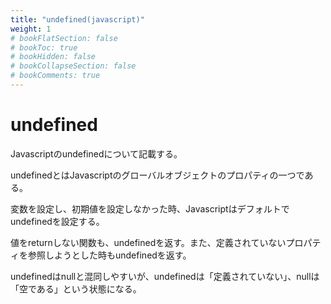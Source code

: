 ```yaml
---
title: "undefined(javascript)"
weight: 1
# bookFlatSection: false
# bookToc: true
# bookHidden: false
# bookCollapseSection: false
# bookComments: true
---
```


# undefined

Javascriptのundefinedについて記載する。

undefinedとはJavascriptのグローバルオブジェクトのプロパティの一つである。

変数を設定し、初期値を設定しなかった時、Javascriptはデフォルトでundefinedを設定する。

値をreturnしない関数も、undefinedを返す。また、定義されていないプロパティを参照しようとした時もundefinedを返す。

undefinedはnullと混同しやすいが、undefinedは「定義されていない」、nullは「空である」という状態になる。

